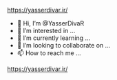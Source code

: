 https://yasserdivar.ir/

- 👋 Hi, I’m @YasserDivaR
- 👀 I’m interested in ...
- 🌱 I’m currently learning ...
- 💞️ I’m looking to collaborate on ...
- 📫 How to reach me ...

<!---
YasserDivaR/YasserDivaR is a ✨ special ✨ repository because its `README.md` (this file) appears on your GitHub profile.
You can click the Preview link to take a look at your changes.
--->
https://yasserdivar.ir/

